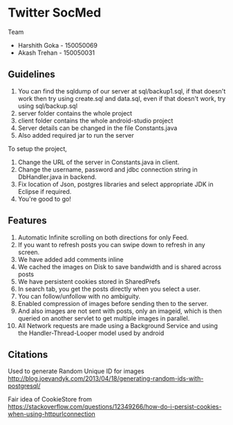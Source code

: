 # Twitter SocMed

Team
- Harshith Goka - 150050069
- Akash Trehan - 150050031

## Guidelines 
1. You can find the sqldump of our server at sql/backup1.sql, if that doesn't work then try using create.sql and data.sql, even if that doesn't work, try using sql/backup.sql
2. server folder contains the whole project
3. client folder contains the whole android-studio project
4. Server details can be changed in the file Constants.java
5. Also added required jar to run the server

To setup the project,
1. Change the URL of the server in Constants.java in client.
2. Change the username, password and jdbc connection string in DbHandler.java in backend.
3. Fix location of Json, postgres libraries and select appropriate JDK in Eclipse if required.
4. You're good to go!

## Features 
1. Automatic Infinite scrolling on both directions for only Feed.
2. If you want to refresh posts you can swipe down to refresh in any screen.
3. We have added add comments inline
4. We cached the images on Disk to save bandwidth and is shared across posts
5. We have persistent cookies stored in SharedPrefs
6. In search tab, you get the posts directly when you select a user.
7. You can follow/unfollow with no ambiguity.
8. Enabled compression of images before sending then to the server.
9. And also images are not sent with posts, only an imageid, which is then queried on another servlet to get multiple images in parallel.
10. All Network requests are made using a Background Service and using the Handler-Thread-Looper model used by android


## Citations
Used to generate Random Unique ID for images
http://blog.joevandyk.com/2013/04/18/generating-random-ids-with-postgresql/

Fair idea of CookieStore from 
https://stackoverflow.com/questions/12349266/how-do-i-persist-cookies-when-using-httpurlconnection

